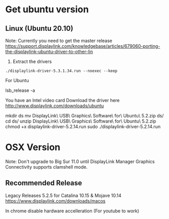 # Get ubuntu version
## Linux (Ubuntu 20.10)
Note: Currently you need to get the master release
https://support.displaylink.com/knowledgebase/articles/679060-porting-the-displaylink-ubuntu-driver-to-other-lin

1. Extract the drivers
```
./displaylink-driver-5.3.1.34.run --noexec --keep
```
For Ubuntu

lsb_release -a

You have an Intel video card
Download the driver here
http://www.displaylink.com/downloads/ubuntu

mkdir ds
mv DisplayLink\ USB\ Graphics\ Software\ for\ Ubuntu\ 5.2.zip ds/
cd ds/
unzip DisplayLink\ USB\ Graphics\ Software\ for\ Ubuntu\ 5.2.zip 
chmod +x displaylink-driver-5.2.14.run 
sudo ./displaylink-driver-5.2.14.run 

# OSX Version
Note: Don't upgrade to Big Sur 11.0 until DisplayLink Manager Graphics Connectivity supports clamshell mode.

## Recommended Release
Legacy Releases 5.2.5 for Catalina 10.15 & Mojave 10.14
https://www.displaylink.com/downloads/macos


In chrome disable hardware accelleration (For youtube to work)
<!--stackedit_data:
eyJoaXN0b3J5IjpbMTE2MTc2Njg5NiwxODE4NjEyOTMsMTk3Mz
Y1ODE5MywxMTMyMjYxOTc5LC0yMDI0MDY5MzE1LDE2NDIzNDM2
OTIsOTAzMTEyOTYxXX0=
-->